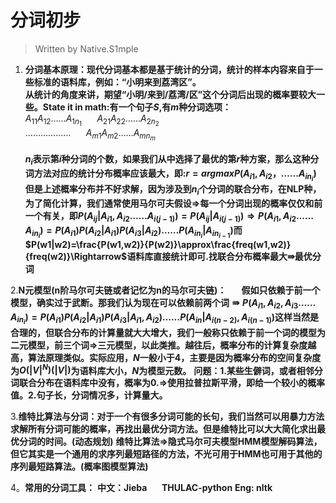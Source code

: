
<h1>
    分词初步
</h1>

>Written by Native.S1mple

1. **分词基本原理：现代分词基本都是基于统计的分词，统计的样本内容来自于一些标准的语料库，例如：“小明来到荔湾区”。**</br>**从统计的角度来讲，期望“小明/来到/荔湾/区”这个分词后出现的概率要较大一些。State it in math:有一个句子$S$,有$m$种分词选项：**</br>
$A_{11} A_{12}……A_{1n_1}$ $\quad$ $A_{21}A_{22}……A_{2n_2}$</br>
$………………$ $\quad$ $A_{m1}A_{m2}……A_{mn_m}$</br>     
**$n_i$表示第$i$种分词的个数，如果我们从中选择了最优的第$r$种方案，那么这种分词方法对应的统计分布概率应该最大，即:$r=argmaxP(A_{i1},A_{i2}，……A_{in_i})$**
**但是上述概率分布并不好求解，因为涉及到$n_i$个分词的联合分布，在NLP种，为了简化计算，我们通常使用马尔可夫假设$\Rightarrow$每一个分词出现的概率仅仅和前一个有关，即$P(A_{ij}|A_{i1},A_{i2}……A_{i(j-1)})=P(A_{ij}|A_{i(j-1)})\Rightarrow P(A_{i1},A_{i2}……A_{in_i})=P(A_{i1})P(A_{i2}|A_{i1})P(A_{i3}|A_{i2})……P(A_{in_i}|A_{in_{i-1}})$而$P(w1|w2)=\frac{P(w1,w2)}{P(w2)}\approx\frac{freq(w1,w2)}{freq(w2)}\Rightarrow$语料库直接统计即可.找联合分布概率最大$\Rrightarrow$最优分词**

2.**N元模型(n阶马尔可夫链或者记忆为n的马尔可夫链)：**
**$\quad$ 假如只依赖于前一个模型，确实过于武断。那我们认为现在可以依赖前两个词$\Rrightarrow P(A_{i1},A_{i2},A_{i3}……A_{in_i})=P(A_{i1})P(A_{i2}|A_{i1})P(A_{i3}|A_{i1},A_{i2})……P(A_{in}|A_{i(n-2)},A_{i(n-1)})$这样当然是合理的，但联合分布的计算量就大大增大，我们一般称只依赖于前一个词的模型为二元模型，前三个词$\Rightarrow$三元模型，以此类推。越往后，概率分布的计算复杂度越高，算法原理类似。实际应用，$N$一般小于4，主要是因为概率分布的空间复杂度为$O(|V|^N) (|V|)$为语料库大小，$N$为模型元数。**
**问题：1.某些生僻词，或者相邻分词联合分布在语料库中没有，概率为0.$\Rightarrow$使用拉普拉斯平滑，即给一个较小的概率值。2.句子长，分词情况多，计算量大。**

3.**维特比算法与分词：对于一个有很多分词可能的长句，我们当然可以用暴力方法求解所有分词可能的概率，再找出最优分词方法。但是维特比可以大大简化求出最优分词的时间。(动态规划)**
**维特比算法$\Rightarrow$隐式马尔可夫模型HMM模型解码算法，但它其实是一个通用的求序列最短路径的方法，不光可用于HMM也可用于其他的序列最短路算法。(概率图模型算法)**

4。**常用的分词工具：**
**中文：Jieba $\quad$ THULAC-python**
**Eng: nltk**